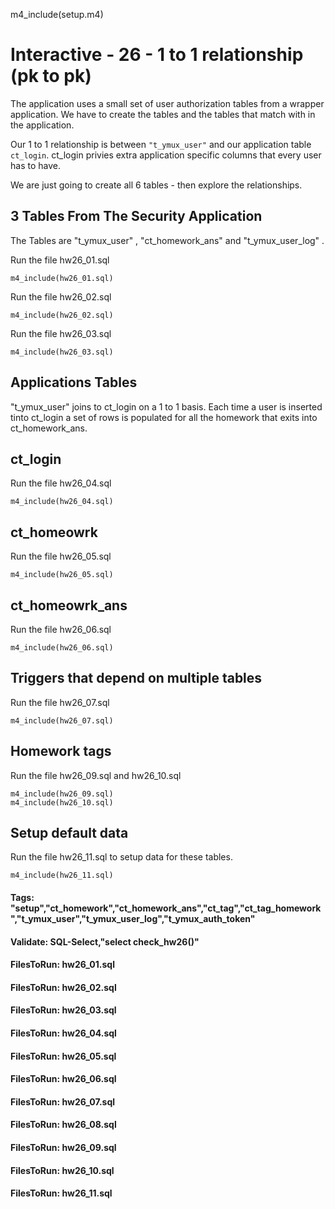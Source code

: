 
m4_include(setup.m4)

# Interactive - 26 - 1 to 1 relationship  				(pk to pk)


The application uses a small set of user authorization tables from a wrapper application.
We have to create the tables and the tables that match with in the application.


Our 1 to 1 relationship is between `"t_ymux_user"` and our application table
`ct_login`.    ct_login privies extra application specific columns that every user has
to have.

We are just going to create all 6 tables - then explore the relationships.





3 Tables From The Security Application
--------------------------------------------------------------------------------------------------------------------------------------------------------------------------------------------------------------------

The Tables are "t_ymux_user" , "ct_homework_ans"  and  "t_ymux_user_log" .


Run the file hw26_01.sql

```
m4_include(hw26_01.sql)
```

Run the file hw26_02.sql

```
m4_include(hw26_02.sql)
```

Run the file hw26_03.sql

```
m4_include(hw26_03.sql)
```




## Applications Tables

"t_ymux_user" joins to ct_login on a 1 to 1 basis.  Each time a user is inserted
tinto ct_login a set of rows is populated for all the homework that exits into
ct_homework_ans.


ct_login
--------------------------------------------------------------------------------------------------------------------------------------------------------------------------------------------------------------------

Run the file hw26_04.sql

```
m4_include(hw26_04.sql)
```


ct_homeowrk
--------------------------------------------------------------------------------------------------------------------------------------------------------------------------------------------------------------------

Run the file hw26_05.sql

```
m4_include(hw26_05.sql)
```

ct_homeowrk_ans
--------------------------------------------------------------------------------------------------------------------------------------------------------------------------------------------------------------------

Run the file hw26_06.sql

```
m4_include(hw26_06.sql)
```

Triggers that depend on multiple tables
--------------------------------------------------------------------------------------------------------------------------------------------------------------------------------------------------------------------

Run the file hw26_07.sql

```
m4_include(hw26_07.sql)
```


Homework tags
--------------------------------------------------------------------------------------------------------------------------------------------------------------------------------------------------------------------

Run the file hw26_09.sql and hw26_10.sql

```
m4_include(hw26_09.sql)
m4_include(hw26_10.sql)
```

Setup default data
--------------------------------------------------------------------------------------------------------------------------------------------------------------------------------------------------------------------


Run the file hw26_11.sql to setup data for these tables.


```
m4_include(hw26_11.sql)
```



#### Tags: "setup","ct_homework","ct_homework_ans","ct_tag","ct_tag_homework","t_ymux_user","t_ymux_user_log","t_ymux_auth_token"

#### Validate: SQL-Select,"select check_hw26()"

#### FilesToRun: hw26_01.sql
#### FilesToRun: hw26_02.sql
#### FilesToRun: hw26_03.sql
#### FilesToRun: hw26_04.sql
#### FilesToRun: hw26_05.sql
#### FilesToRun: hw26_06.sql
#### FilesToRun: hw26_07.sql
#### FilesToRun: hw26_08.sql
#### FilesToRun: hw26_09.sql
#### FilesToRun: hw26_10.sql
#### FilesToRun: hw26_11.sql


